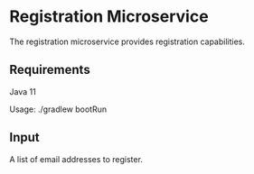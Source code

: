 Registration Microservice
=========================

The registration microservice provides registration capabilities.

Requirements
------------
Java 11

Usage: ./gradlew bootRun

Input
-----
A list of email addresses to register.

